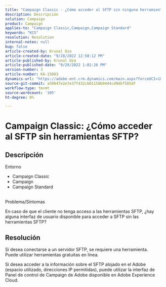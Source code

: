 ```yaml
---
title: "Campaign Classic - ¿Cómo acceder al SFTP sin ninguna herramienta SFTP?"
description: Descripción
solution: Campaign
product: Campaign
applies-to: "Campaign Classic,Campaign,Campaign Standard"
keywords: "KCS"
resolution: Resolution
internal-notes: null
bug: false
article-created-by: Krunal Oza
article-created-date: "9/28/2022 12:50:12 PM"
article-published-by: Krunal Oza
article-published-date: "9/28/2022 1:01:26 PM"
version-number: 3
article-number: KA-15083
dynamics-url: "https://adobe-ent.crm.dynamics.com/main.aspx?forceUCI=1&pagetype=entityrecord&etn=knowledgearticle&id=8537a612-2c3f-ed11-9db1-000d3a5c1bcc"
source-git-commit: a59847e2e7e37f432cb01150b9444cd9dbf585df
workflow-type: tm+mt
source-wordcount: '105'
ht-degree: 8%

---
```


# Campaign Classic: ¿Cómo acceder al SFTP sin herramientas SFTP?

## Descripción

Entorno

- Campaign Classic
- Campaign
- Campaign Standard

<br>Problema/Síntomas<br>

En caso de que el cliente no tenga acceso a las herramientas SFTP, ¿hay alguna interfaz de usuario disponible para acceder a SFTP sin las herramientas SFTP?

## Resolución

Si desea conectarse a un servidor SFTP, se requiere una herramienta. Puede utilizar herramientas gratuitas en línea.

Si desea acceder a la información sobre el SFTP alojado en el Adobe (espacio utilizado, direcciones IP permitidas), puede utilizar la interfaz de Panel de control de Campaign de Adobe disponible en Adobe Experience Cloud.
